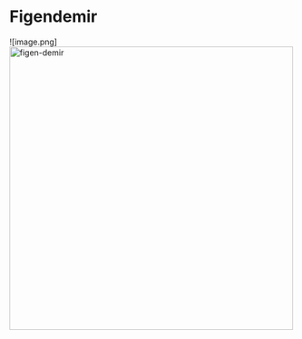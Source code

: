 # Figendemir
![image.png] <img width="500" height="500" alt="figen-demir" src="https://github.com/user-attachments/assets/c8d14a96-e3f2-4d92-bc8b-02a48d045e06" />
